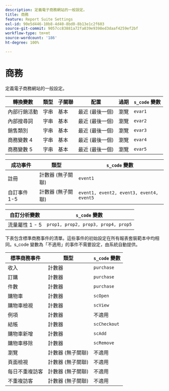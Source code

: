 ```yaml
---
description: 定義電子商務網站的一般設定。
title: 商務
feature: Report Suite Settings
exl-id: 90e5d446-10b8-4d40-8bd0-8b13e1c2f603
source-git-commit: 9057cc83881a72fa039e9398ed3daaf4259ef2bf
workflow-type: tm+mt
source-wordcount: '186'
ht-degree: 100%

---
```


# 商務

定義電子商務網站的一般設定。

| 轉換變數 | 類型 | 子關聯 | 配置 | 過期 | `s_code` 變數 |
|---|---|---|---|---|---|
| 內部行銷活動 | 字串 | 基本 | 最近 (最後一個) | 瀏覽 | `evar1` |
| 內部搜尋詞 | 字串 | 基本 | 最近 (最後一個) | 瀏覽 | `evar2` |
| 銷售類別 | 字串 | 基本 | 最近 (最後一個) | 瀏覽 | `evar3` |
| 商務變數 4 | 字串 | 基本 | 最近 (最後一個) | 瀏覽 | `evar4` |
| 商務變數 5 | 字串 | 基本 | 最近 (最後一個) | 瀏覽 | `evar5` |

| 成功事件 | 類型 | `s_code` 變數 |
|---|---|---|
| 註冊 | 計數器 (無子關聯) | `event1` |
| 自訂事件 1-5 | 計數器 (無子關聯) | `event1, event2, event3, event4, event5` |

| 自訂分析變數 | `s_code` 變數 |
|---|---|
| 流量屬性 1 - 5 | `prop1, prop2, prop3, prop4, prop5` |

下表包含標準商務事件的清單。這些事件的初始設定在所有報表套裝範本中均相同。s_code 變數為「不適用」的事件不需要設定，由系統自動提供。

| 標準商務事件 | 類型 | `s_code` 變數 |
|---|---|---|
| 收入 | 計數器 | `purchase` |
| 訂購 | 計數器 | `purchase` |
| 件數 | 計數器 | `purchase` |
| 購物車 | 計數器 | `scOpen` |
| 購物車檢視 | 計數器 | `scView` |
| 例項 | 計數器 | 不適用 |
| 結帳 | 計數器 | `scCheckout` |
| 購物車新增 | 計數器 | `scAdd` |
| 購物車移除 | 計數器 | `scRemove` |
| 瀏覽 | 計數器 (無子關聯) | 不適用 |
| 頁面檢視 | 計數器 (無子關聯) | 不適用 |
| 每日不重複訪客 | 計數器 (無子關聯) | 不適用 |
| 不重複訪客 | 計數器 (無子關聯) | 不適用 |
